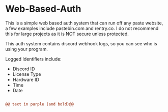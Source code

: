 # Web-Based-Auth
This is a simple web based auth system that can run off any paste website, a few examples include pastebin.com and rentry.co. I do not recommend this for large projects as it is NOT secure unless protected.

This auth system contains discord webhook logs, so you can see who is using your program.

Logged Identifiers include:

- Discord ID
- License Type
- Hardware ID
- Time
- Date

```diff

@@ text in purple (and bold)@@
```
